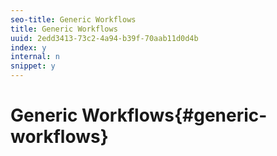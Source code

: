 ```yaml
---
seo-title: Generic Workflows
title: Generic Workflows
uuid: 2edd3413-73c2-4a94-b39f-70aab11d0d4b
index: y
internal: n
snippet: y
---
```


# Generic Workflows{#generic-workflows}

